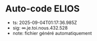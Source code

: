 # Auto-code ELIOS
- ts: 2025-09-04T01:17:36.985Z
- sig: ∞.je.toi.nous.432.528
- note: fichier généré automatiquement